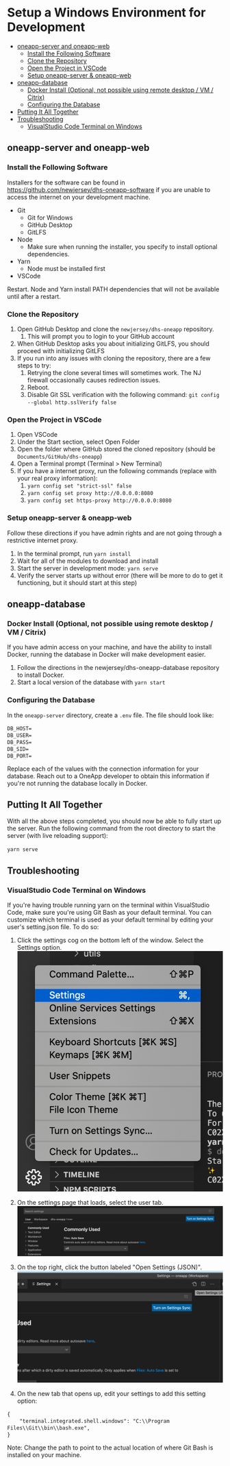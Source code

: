 # Setup a Windows Environment for Development

- [oneapp-server and oneapp-web](#oneapp-server-and-oneapp-web)
  - [Install the Following Software](#install-the-following-software)
  - [Clone the Repository](#clone-the-repository)
  - [Open the Project in VSCode](#open-the-project-in-vscode)
  - [Setup oneapp-server & oneapp-web](#setup-oneapp-server--oneapp-web)
- [oneapp-database](#oneapp-database)
  - [Docker Install (Optional, not possible using remote desktop / VM / Citrix)](#docker-install-optional-not-possible-using-remote-desktop--vm--citrix)
  - [Configuring the Database](#configuring-the-database)
- [Putting It All Together](#putting-it-all-together)
- [Troubleshooting](#troubleshooting)
  - [VisualStudio Code Terminal on Windows](#visualstudio-code-terminal-on-windows)

## oneapp-server and oneapp-web

### Install the Following Software

Installers for the software can be found in https://github.com/newjersey/dhs-oneapp-software if you are unable to access the internet on your development machine.

* Git
  * Git for Windows
  * GitHub Desktop
  * GitLFS
* Node
  * Make sure when running the installer, you specify to install optional dependencies.
* Yarn
  * Node must be installed first
* VSCode

Restart. Node and Yarn install PATH dependencies that will not be available until after a restart.

### Clone the Repository

1. Open GitHub Desktop and clone the `newjersey/dhs-oneapp` repository.
   1. This will prompt you to login to your GitHub account
2. When GitHub Desktop asks you about initializing GitLFS, you should proceed with initializing GitLFS
3. If you run into any issues with cloning the repository, there are a few steps to try:
   1. Retrying the clone several times will sometimes work. The NJ firewall occasionally causes redirection issues.
   2. Reboot.
   3. Disable Git SSL verification with the following command: `git config --global http.sslVerify false`

### Open the Project in VSCode

1. Open VSCode
2. Under the Start section, select Open Folder
3. Open the folder where GitHub stored the cloned repository (should be `Documents/GitHub/dhs-oneapp`)
4. Open a Terminal prompt (Terminal > New Terminal)
5. If you have a internet proxy, run the following commands (replace with your real proxy information):
   1. `yarn config set "strict-ssl" false`
   2. `yarn config set proxy http://0.0.0.0:8080`
   3. `yarn config set https-proxy http://0.0.0.0:8080`

### Setup oneapp-server & oneapp-web

Follow these directions if you have admin rights and are not going through a restrictive internet proxy.

1. In the terminal prompt, run `yarn install`
2. Wait for all of the modules to download and install
3. Start the server in development mode: `yarn serve`
4. Verify the server starts up without error (there will be more to do to get it functioning, but it should start at this step)

## oneapp-database

### Docker Install (Optional, not possible using remote desktop / VM / Citrix)

If you have admin access on your machine, and have the ability to install Docker, running the database in Docker will make development easier.

1. Follow the directions in the newjersey/dhs-oneapp-database repository to install Docker.
2. Start a local version of the database with `yarn start`

### Configuring the Database


In the `oneapp-server` directory, create a `.env` file. The file should look like:

```
DB_HOST=
DB_USER=
DB_PASS=
DB_SID=
DB_PORT=
```

Replace each of the values with the connection information for your database. Reach out to a OneApp developer to obtain this information if you're not running the database locally in Docker.

## Putting It All Together

With all the above steps completed, you should now be able to fully start up the server. Run the following command from the root directory to start the server (with live reloading support):

`yarn serve`

## Troubleshooting

### VisualStudio Code Terminal on Windows

If you're having trouble running yarn on the terminal within VisualStudio Code, make sure you're using Git Bash as your default terminal. You can customize which terminal is used as your default terminal by editing your user's setting.json file. To do so:

1. Click the settings cog on the bottom left of the window. Select the Settings option.
![Settings Image 1](images/vscode-terminal-1.png)

2. On the settings page that loads, select the user tab.
![Settings Image 2](images/vscode-terminal-2.png)

3. On the top right, click the button labeled "Open Settings (JSON)".
![Settings Image 3](images/vscode-terminal-3.png)

4. On the new tab that opens up, edit your settings to add this setting option:
```
{
    "terminal.integrated.shell.windows": "C:\\Program Files\\Git\\bin\\bash.exe",
}
```
Note: Change the path to point to the actual location of where Git Bash is installed on your machine.